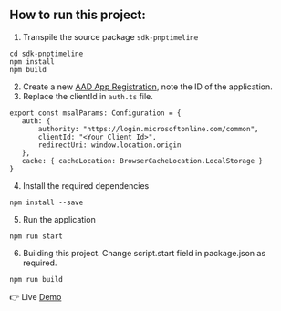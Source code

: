  ## How to run this project:
 1. Transpile the source package `sdk-pnptimeline`
 ```
 cd sdk-pnptimeline
 npm install
 npm build
 ```
2. Create a new [AAD App Registration](https://learn.microsoft.com/en-us/entra/identity-platform/quickstart-register-app?tabs=certificate), note the ID of the application.
3. Replace the clientId in `auth.ts` file.
 ```
 export const msalParams: Configuration = {
    auth: {
        authority: "https://login.microsoftonline.com/common",
        clientId: "<Your Client Id>",
        redirectUri: window.location.origin
    },
    cache: { cacheLocation: BrowserCacheLocation.LocalStorage }
}
```
4. Install the required dependencies
```
npm install --save
```
5. Run the application
```
npm run start
```
6. Building this project. Change script.start field in package.json as required.
```
npm run build
``` 

👉 Live [Demo](https://shivamreloaded.com/onedrive-angular/)
